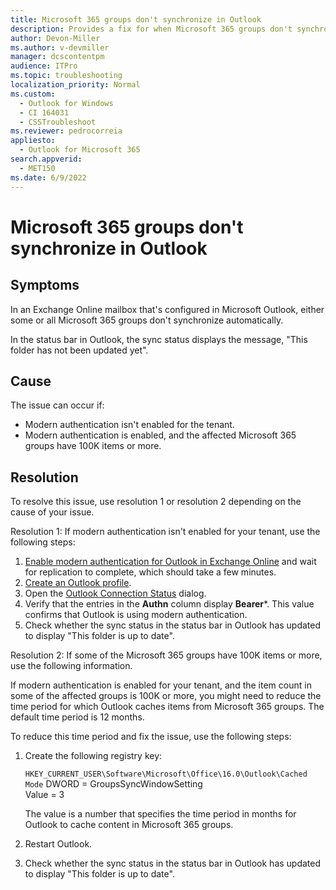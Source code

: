 ```yaml
---
title: Microsoft 365 groups don't synchronize in Outlook 
description: Provides a fix for when Microsoft 365 groups don't synchronize in Outlook.
author: Devon-Miller
ms.author: v-devmiller
manager: dcscontentpm
audience: ITPro
ms.topic: troubleshooting
localization_priority: Normal
ms.custom: 
  - Outlook for Windows
  - CI 164031
  - CSSTroubleshoot
ms.reviewer: pedrocorreia
appliesto: 
  - Outlook for Microsoft 365
search.appverid: 
  - MET150
ms.date: 6/9/2022
---
```


# Microsoft 365 groups don't synchronize in Outlook

## Symptoms

In an Exchange Online mailbox that's configured in Microsoft Outlook, either some or all Microsoft 365 groups don't synchronize automatically.

In the status bar in Outlook, the sync status displays the message, "This folder has not been updated yet".

## Cause

The issue can occur if:

- Modern authentication isn't enabled for the tenant.
- Modern authentication is enabled, and the affected Microsoft 365 groups have 100K items or more.

## Resolution

To resolve this issue, use resolution 1 or resolution 2 depending on the cause of your issue.

Resolution 1: If modern authentication isn't enabled for your tenant, use the following steps:

1. [Enable modern authentication for Outlook in Exchange Online](/exchange/clients-and-mobile-in-exchange-online/enable-or-disable-modern-authentication-in-exchange-online) and wait for replication to complete, which should take a few minutes.
2. [Create an Outlook profile](https://support.microsoft.com/office/create-an-outlook-profile-f544c1ba-3352-4b3b-be0b-8d42a540459d).
3. Open the [Outlook Connection Status](../connectivity/description-of-the-connection-status-dialog-box.md) dialog.
4. Verify that the entries in the **Authn** column display **Bearer***. This value confirms that Outlook is using modern authentication.
5. Check whether the sync status in the status bar in Outlook has updated to display "This folder is up to date".

Resolution 2: If some of the Microsoft 365 groups have 100K items or more, use the following information.

If modern authentication is enabled for your tenant, and the item count in some of the affected groups is 100K or more, you might need to reduce the time period for which Outlook caches items from Microsoft 365 groups. The default time period is 12 months.

To reduce this time period and fix the issue, use the following steps:

1. Create the following registry key:

    `HKEY_CURRENT_USER\Software\Microsoft\Office\16.0\Outlook\Cached Mode`
    DWORD = GroupsSyncWindowSetting <br>
    Value = 3

    The value is a number that specifies the time period in months for Outlook to cache content in Microsoft 365 groups.
2. Restart Outlook.
3. Check  whether the sync status in the status bar in Outlook has updated to display "This folder is up to date".

